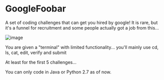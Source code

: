 # GoogleFoobar


A set of coding challenges that can get you hired by google!
It is rare, but it's a funnel for recruitment and some people actually got a job from this...

![image](https://user-images.githubusercontent.com/5733247/118459103-12514400-b704-11eb-9a0d-ee7617f711c0.png)


You are given a "terminal" with limited functionality... you'll mainly use cd, ls, cat, edit, verify and submit

At least for the first 5 challenges...

You can only code in Java or Python 2.7 as of now.
